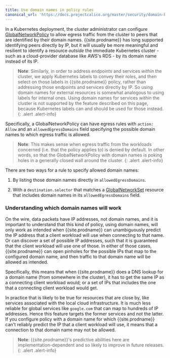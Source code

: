 ```yaml
---
title: Use domain names in policy rules
canonical_url: 'https://docs.projectcalico.org/master/security/domain-based-policy'
---
```


In a Kubernetes deployment, the cluster administrator can configure
[GlobalNetworkPolicy]({{site.baseurl}}/{{page.version}}/reference/calicoctl/resources/globalnetworkpolicy)
to allow egress traffic from the cluster to peers that are identified
by their domain names.  {{site.prodname}} has long supported
identifying peers directly by IP, but it will usually be more
meaningful and resilient to identify a resource *outside* the
immediate Kubernetes cluster - such as a cloud-provider database like
AWS's RDS - by its domain name instead of its IP.

> **Note**: Similarly, in order to address endpoints and services
> *within* the cluster, we apply Kubernetes labels to convey their
> roles, and then select on those labels in {{site.prodname}} policy,
> rather than addressing those endpoints and services directly by IP.
> So using domain names for external resources is somewhat analogous
> to using labels for internal ones.  Using domain names for services
> *within* the cluster is not supported by the feature described on
> this page, because Kubernetes labels can and should be used for
> those instead.
{: .alert .alert-info}

Specifically, a GlobalNetworkPolicy can have egress rules with
`action: Allow` and an `allowedEgressDomains` field specifying the
possible domain names to which egress traffic is allowed.

> **Note**: This makes sense when egress traffic from the workloads
> concerned (i.e. that the policy applies to) is denied by default.
> In other words, so that the GlobalNetworkPolicy with domain names is
> poking holes in a generally closed wall around the cluster.
{: .alert .alert-info}

There are two ways for a rule to specify allowed domain names:

1.  By listing those domain names directly in `allowedEgressDomains`.

2.  With a `destination.selector` that matches a
    [GlobalNetworkSet]({{site.baseurl}}/{{page.version}}/reference/calicoctl/resources/globalnetworkset)
    resource that includes domain names in its `allowedEgressDomains`
    field.

### Understanding which domain names will work

On the wire, data packets have IP addresses, not domain names, and it
is important to understand that this kind of policy, using domain
names, will only work as intended when {{site.prodname}} can
unambiguously predict the IP address that a client workload will use
when connecting to that name.  Or can discover a set of possible IP
addresses, such that it is guaranteed that the client workload will
use one of those.  In either of those cases, {{site.prodname}} can
open pinholes for the possible IPs that map to the configured domain
name, and then traffic to that domain name will be allowed as
intended.

Specifically, this means that when {{site.prodname}} does a DNS lookup
for a domain name (from somewhere in the cluster), it has to get the
same IP as a connecting client workload would; or a set of IPs that
includes the one that a connecting client workload would get.

In practice that is likely to be true for resources that are close by,
like services associated with the local cloud infrastructure.  It is
much less reliable for global services like `google.com` that can map
to hundreds of IP addresses.  Hence this feature targets the former
services and not the latter.  If you configure policy with a domain
name for which {{site.prodname}} can't reliably predict the IP that a
client workload will use, it means that a connection to that domain
name may not be allowed.

> **Note**: {{site.prodname}}'s predictive abilities here are
> implementation-dependent and so likely to improve in future
> releases.
{: .alert .alert-info}
